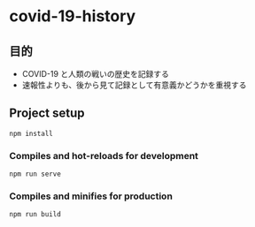 # covid-19-history

## 目的

* COVID-19 と人類の戦いの歴史を記録する
* 速報性よりも、後から見て記録として有意義かどうかを重視する

## Project setup
```
npm install
```

### Compiles and hot-reloads for development
```
npm run serve
```

### Compiles and minifies for production
```
npm run build
```
